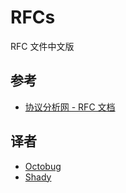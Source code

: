 # RFCs

RFC 文件中文版

## 参考

- [协议分析网 - RFC 文档](http://www.cnpaf.net/class/rfcall/)

## 译者

- [Octobug](https://github.com/Octobug)
- [Shady](https://github.com/shady-robot)
